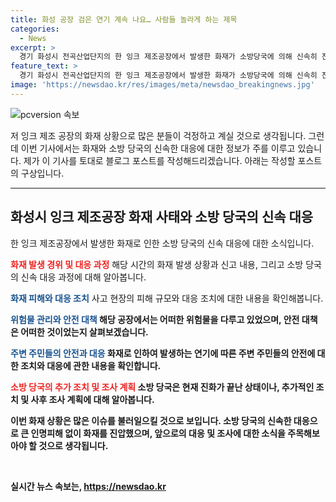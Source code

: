 ```yaml
---
title: 화성 공장 검은 연기 계속 나요… 사람들 놀라게 하는 제목
categories:
  - News
excerpt: >
  경기 화성시 전곡산업단지의 한 잉크 제조공장에서 발생한 화재가 소방당국에 의해 신속히 진압됐다. 작업자 3명이 있었지만 모두 대피하여 인명피해는 없었고, 대응 1단계를 발령하여 110명의 인원과 40대의 장비를 투입해 화재를 진압했다. 화성시는 화재로 인한 연기 발생으로 인근 주민들에 외출 자제를 요청하고 피해를 파악하기 위해 관련 부서를 파견했다. 관계자는 인명피해 없이 빠르게 진압돼 다행이라면서 유해 화학물질 유출을 막기 위해 모니터링하겠다고 밝혔다.
feature_text: >
  경기 화성시 전곡산업단지의 한 잉크 제조공장에서 발생한 화재가 소방당국에 의해 신속히 진압됐다. 작업자 3명이 있었지만 모두 대피하여 인명피해는 없었고, 대응 1단계를 발령하여 110명의 인원과 40대의 장비를 투입해 화재를 진압했다. 화성시는 화재로 인한 연기 발생으로 인근 주민들에 외출 자제를 요청하고 피해를 파악하기 위해 관련 부서를 파견했다. 관계자는 인명피해 없이 빠르게 진압돼 다행이라면서 유해 화학물질 유출을 막기 위해 모니터링하겠다고 밝혔다.
image: 'https://newsdao.kr/res/images/meta/newsdao_breakingnews.jpg'
---
```


<p><img src="https://newsdao.kr/res/images/meta/newsdao_breakingnews.jpg" alt="pcversion 속보" /></p>

<p>저 잉크 제조 공장의 화재 상황으로 많은 분들이 걱정하고 계실 것으로 생각됩니다. 그런데 이번 기사에서는 화재와 소방 당국의 신속한 대응에 대한 정보가 주를 이루고 있습니다. 제가 이 기사를 토대로 블로그 포스트를 작성해드리겠습니다. 아래는 작성할 포스트의 구상입니다.</p>

<hr />

<h2 data-ke-size="size26">화성시 잉크 제조공장 화재 사태와 소방 당국의 신속 대응</h2>

<p>한 잉크 제조공장에서 발생한 화재로 인한 소방 당국의 신속 대응에 대한 소식입니다.</p>

<p><b><span style="color: #ee2323;">화재 발생 경위 및 대응 과정</span></b>
해당 시간의 화재 발생 상황과 신고 내용, 그리고 소방 당국의 신속 대응 과정에 대해 알아봅니다.</p>

<p><b><span style="color: #1a5490;">화재 피해와 대응 조치</span></b>
사고 현장의 피해 규모와 대응 조치에 대한 내용을 확인해봅니다.</p>

<p><b><span style="color: #1a5490;">위험물 관리와 안전 대책</span><b>
해당 공장에서는 어떠한 위험물을 다루고 있었으며, 안전 대책은 어떠한 것이었는지 살펴보겠습니다.</p>

<p><b><span style="color: #1a5490;">주변 주민들의 안전과 대응</span><b>
화재로 인하여 발생하는 연기에 따른 주변 주민들의 안전에 대한 조치와 대응에 관한 내용을 확인합니다.</p>

<p><b><span style="color: #ee2323;">소방 당국의 추가 조치 및 조사 계획</span><b>
소방 당국은 현재 진화가 끝난 상태이나, 추가적인 조치 및 사후 조사 계획에 대해 알아봅니다.</p>

<p>이번 화재 상황은 많은 이슈를 불러일으킬 것으로 보입니다. 소방 당국의 신속한 대응으로 큰 인명피해 없이 화재를 진압했으며, 앞으로의 대응 및 조사에 대한 소식을 주목해보아야 할 것으로 생각됩니다.</p>

<p data-ke-size="size16">&nbsp;</p>
실시간 뉴스 속보는, <a href="https://newsdao.kr" rel="dofollow">https://newsdao.kr</a>


